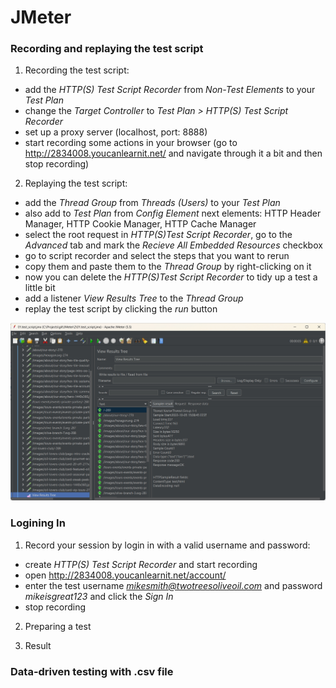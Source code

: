 # JMeter

### Recording and replaying the test script

1. Recording the test script:
- add the *HTTP(S) Test Script Recorder* from *Non-Test Elements* to your *Test Plan*
- change the *Target Controller* to *Test Plan > HTTP(S) Test Script Recorder*
- set up a proxy server (localhost, port: 8888)
- start recording some actions in your browser (go to http://2834008.youcanlearnit.net/ and navigate through it a bit and then stop recording)

2. Replaying the test script:
- add the *Thread Group* from *Threads (Users)* to your *Test Plan*
- also add to *Test Plan* from *Config Element* next elements: 
    HTTP Header Manager, 
    HTTP Cookie Manager, 
    HTTP Cache Manager
- select the root request in *HTTP(S)Test Script Recorder*, go to the *Advanced* tab and mark the *Recieve All Embedded Resources* checkbox
- go to script recorder and select the steps that you want to rerun
- copy them and paste them to the *Thread Group* by right-clicking on it
- now you can delete the *HTTP(S)Test Script Recorder* to tidy up a test a little bit
- add a listener *View Results Tree* to the *Thread Group* 
- replay the test script by clicking the *run* button

![Replaying](/test_scripts/screenshots/test_script_replaying.jpg "test script")

### Logining In

1. Record your session by login in with a valid username and password:
- create *HTTP(S) Test Script Recorder* and start recording
- open http://2834008.youcanlearnit.net/account/
- enter the test username *mikesmith@twotreesoliveoil.com* and password *mikeisgreat123* and click the *Sign In*
- stop recording

2. Preparing a test


3. Result


### Data-driven testing with .csv file


